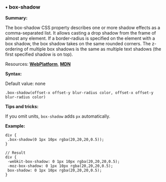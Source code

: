 ### <a name="box-shadow"></a> &#8226; box-shadow
**Summary:**

The box-shadow CSS property describes one or more shadow effects as a comma-separated list. It allows casting a drop shadow from the frame of almost any element. If a border-radius is specified on the element with a box shadow, the box shadow takes on the same rounded corners. The z-ordering of multiple box shadows is the same as multiple text shadows (the first specified shadow is on top).

Resources: **[WebPlatform](http://docs.webplatform.org/wiki/css/properties/box-shadow)**, **[MDN](https://developer.mozilla.org/en-US/docs/Web/CSS/box-shadow)**

**Syntax:**

Default value: none

    .box-shadow(offset-x offset-y blur-radius color, offset-x offset-y blur-radius color)

**Tips and tricks:**

  If you omit units, `box-shadow` adds `px` automatically. 

**Example:**

    div {
     .box-shadow(0 1px 10px rgba(20,20,20,0.5));
    }
    
    // Result
    div {
     -webkit-box-shadow: 0 1px 10px rgba(20,20,20,0.5);
     -moz-box-shadow: 0 1px 10px rgba(20,20,20,0.5);
     box-shadow: 0 1px 10px rgba(20,20,20,0.5);
    } 


